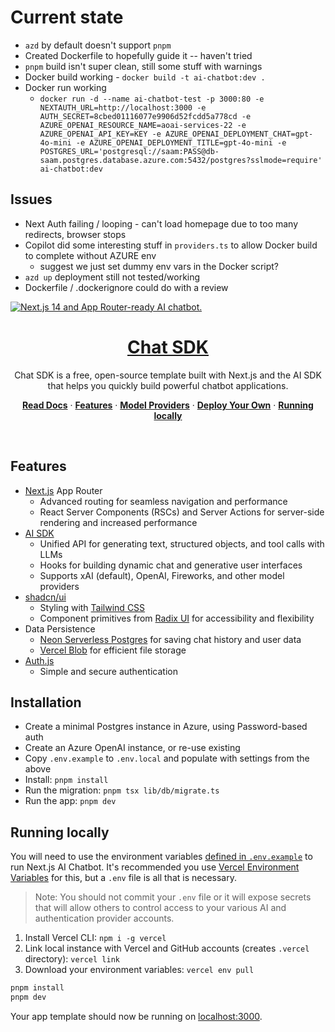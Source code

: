 # Current state
- `azd` by default doesn't support `pnpm`
- Created Dockerfile to hopefully guide it -- haven't tried
- `pnpm` build isn't super clean, still some stuff with warnings
- Docker build working - `docker build -t ai-chatbot:dev .`
- Docker run working
  - `docker run -d --name ai-chatbot-test -p 3000:80 -e NEXTAUTH_URL=http://localhost:3000 -e AUTH_SECRET=8cbed01116077e9906d52fcdd5a778cd -e AZURE_OPENAI_RESOURCE_NAME=aoai-services-22 -e AZURE_OPENAI_API_KEY=KEY -e AZURE_OPENAI_DEPLOYMENT_CHAT=gpt-4o-mini -e AZURE_OPENAI_DEPLOYMENT_TITLE=gpt-4o-mini -e POSTGRES_URL='postgresql://saam:PASS@db-saam.postgres.database.azure.com:5432/postgres?sslmode=require' ai-chatbot:dev`

## Issues
  - Next Auth failing / looping - can't load homepage due to too many redirects, browser stops
  - Copilot did some interesting stuff in `providers.ts` to allow Docker build to complete without AZURE env
    - suggest we just set dummy env vars in the Docker script?
  - `azd up` deployment still not tested/working
  - Dockerfile / .dockerignore could do with a review



<a href="https://chat.vercel.ai/">
  <img alt="Next.js 14 and App Router-ready AI chatbot." src="app/(chat)/opengraph-image.png">
  <h1 align="center">Chat SDK</h1>
</a>

<p align="center">
    Chat SDK is a free, open-source template built with Next.js and the AI SDK that helps you quickly build powerful chatbot applications.
</p>

<p align="center">
  <a href="https://chat-sdk.dev"><strong>Read Docs</strong></a> ·
  <a href="#features"><strong>Features</strong></a> ·
  <a href="#model-providers"><strong>Model Providers</strong></a> ·
  <a href="#deploy-your-own"><strong>Deploy Your Own</strong></a> ·
  <a href="#running-locally"><strong>Running locally</strong></a>
</p>
<br/>

## Features

- [Next.js](https://nextjs.org) App Router
  - Advanced routing for seamless navigation and performance
  - React Server Components (RSCs) and Server Actions for server-side rendering and increased performance
- [AI SDK](https://sdk.vercel.ai/docs)
  - Unified API for generating text, structured objects, and tool calls with LLMs
  - Hooks for building dynamic chat and generative user interfaces
  - Supports xAI (default), OpenAI, Fireworks, and other model providers
- [shadcn/ui](https://ui.shadcn.com)
  - Styling with [Tailwind CSS](https://tailwindcss.com)
  - Component primitives from [Radix UI](https://radix-ui.com) for accessibility and flexibility
- Data Persistence
  - [Neon Serverless Postgres](https://vercel.com/marketplace/neon) for saving chat history and user data
  - [Vercel Blob](https://vercel.com/storage/blob) for efficient file storage
- [Auth.js](https://authjs.dev)
  - Simple and secure authentication

## Installation
- Create a minimal Postgres instance in Azure, using Password-based auth
- Create an Azure OpenAI instance, or re-use existing
- Copy `.env.example` to `.env.local` and populate with settings from the above
- Install: `pnpm install`
- Run the migration: `pnpm tsx lib/db/migrate.ts`
- Run the app: `pnpm dev`

## Running locally

You will need to use the environment variables [defined in `.env.example`](.env.example) to run Next.js AI Chatbot. It's recommended you use [Vercel Environment Variables](https://vercel.com/docs/projects/environment-variables) for this, but a `.env` file is all that is necessary.

> Note: You should not commit your `.env` file or it will expose secrets that will allow others to control access to your various AI and authentication provider accounts.

1. Install Vercel CLI: `npm i -g vercel`
2. Link local instance with Vercel and GitHub accounts (creates `.vercel` directory): `vercel link`
3. Download your environment variables: `vercel env pull`

```bash
pnpm install
pnpm dev
```

Your app template should now be running on [localhost:3000](http://localhost:3000).
